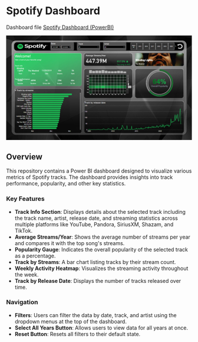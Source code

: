 # Spotify Dashboard
Dashboard file [Spotify Dashboard (PowerBI)](https://github.com/Sampreett/Spotify-Dashboard/file)

![Spotify Dashboard](image/Spotify%20Dashboard.png)

## Overview
This repository contains a Power BI dashboard designed to visualize various metrics of Spotify tracks. The dashboard provides insights into track performance, popularity, and other key statistics.

### Key Features
- **Track Info Section**: Displays details about the selected track including the track name, artist, release date, and streaming statistics across multiple platforms like YouTube, Pandora, SiriusXM, Shazam, and TikTok.
- **Average Streams/Year**: Shows the average number of streams per year and compares it with the top song's streams.
- **Popularity Gauge**: Indicates the overall popularity of the selected track as a percentage.
- **Track by Streams**: A bar chart listing tracks by their stream count.
- **Weekly Activity Heatmap**: Visualizes the streaming activity throughout the week.
- **Track by Release Date**: Displays the number of tracks released over time.

### Navigation
- **Filters**: Users can filter the data by date, track, and artist using the dropdown menus at the top of the dashboard.
- **Select All Years Button**: Allows users to view data for all years at once.
- **Reset Button**: Resets all filters to their default state.

